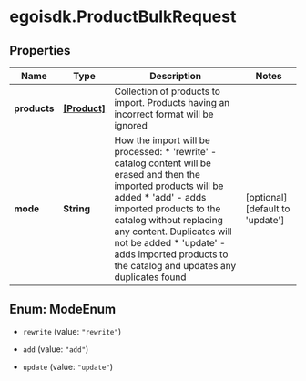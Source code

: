 # egoisdk.ProductBulkRequest

## Properties

Name | Type | Description | Notes
------------ | ------------- | ------------- | -------------
**products** | [**[Product]**](Product.md) | Collection of products to import. Products having an incorrect format will be ignored | 
**mode** | **String** | How the import will be processed:  *                      &#39;rewrite&#39; - catalog content will be erased and then the imported products will be added  *                      &#39;add&#39; - adds imported products to the catalog without replacing any content. Duplicates will                         not be added  *                      &#39;update&#39; - adds imported products to the catalog and updates any duplicates found | [optional] [default to &#39;update&#39;]



## Enum: ModeEnum


* `rewrite` (value: `"rewrite"`)

* `add` (value: `"add"`)

* `update` (value: `"update"`)




